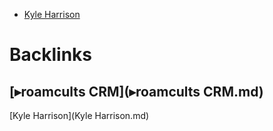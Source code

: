 - [Kyle Harrison](https://www.roambrain.com/author/kyleharrison/)

# Backlinks
## [▸roamcults CRM](▸roamcults CRM.md)
[Kyle Harrison](Kyle Harrison.md)

